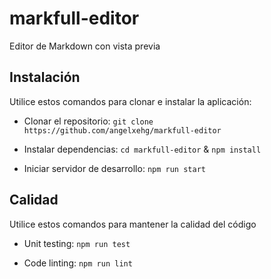 # markfull-editor

Editor de Markdown con vista previa

## Instalación

Utilice estos comandos para clonar e instalar la aplicación:

- Clonar el repositorio: `git clone https://github.com/angelxehg/markfull-editor`

- Instalar dependencias: `cd markfull-editor` & `npm install`

- Iniciar servidor de desarrollo: `npm run start`

## Calidad

Utilice estos comandos para mantener la calidad del código

- Unit testing: `npm run test`

- Code linting: `npm run lint`
